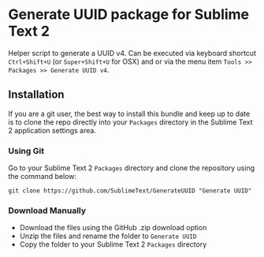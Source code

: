 # Generate UUID package for Sublime Text 2

Helper script to generate a UUID v4. Can be executed via keyboard shortcut `Ctrl+Shift+U` (or `Super+Shift+U` for OSX) and or via the menu item `Tools >> Packages >> Generate UUID v4`.

## Installation

If you are a git user, the best way to install this bundle and keep up to date is to clone the repo directly into your `Packages` directory in the Sublime Text 2 application settings area.

### Using Git

Go to your Sublime Text 2 `Packages` directory and clone the repository using the command below:

    git clone https://github.com/SublimeText/GenerateUUID "Generate UUID"

### Download Manually

* Download the files using the GitHub .zip download option
* Unzip the files and rename the folder to `Generate UUID`
* Copy the folder to your Sublime Text 2 `Packages` directory